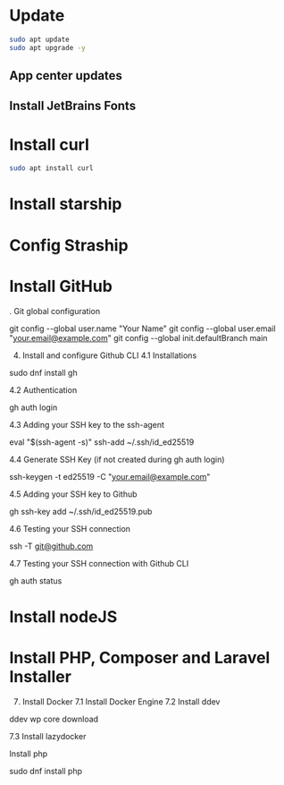 # Update

```bash
sudo apt update
sudo apt upgrade -y
```

## App center updates

## Install JetBrains Fonts

# Install curl

```bash
sudo apt install curl
```

# Install starship

# Config Straship

# Install GitHub

. Git global configuration

git config --global user.name "Your Name"
git config --global user.email "your.email@example.com"
git config --global init.defaultBranch main

4. Install and configure Github CLI
   4.1 Installations

sudo dnf install gh

4.2 Authentication

gh auth login

4.3 Adding your SSH key to the ssh-agent

eval "$(ssh-agent -s)"
ssh-add ~/.ssh/id_ed25519

4.4 Generate SSH Key (if not created during gh auth login)

ssh-keygen -t ed25519 -C "your.email@example.com"

4.5 Adding your SSH key to Github

gh ssh-key add ~/.ssh/id_ed25519.pub

4.6 Testing your SSH connection

ssh -T git@github.com

4.7 Testing your SSH connection with Github CLI

gh auth status

# Install nodeJS

# Install PHP, Composer and Laravel Installer

7. Install Docker
   7.1 Install Docker Engine
   7.2 Install ddev

ddev wp core download

7.3 Install lazydocker

Install php

sudo dnf install php
